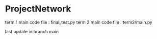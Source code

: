 # ProjectNetwork

term 1 main code file : final_test.py
term 2 main code file : term2/main.py

last update in branch main
